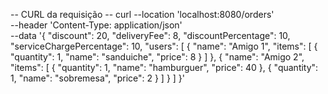 -- CURL da requisição -- 
curl --location 'localhost:8080/orders' \
--header 'Content-Type: application/json' \
--data '{
    "discount": 20,
    "deliveryFee": 8,
    "discountPercentage": 10,
    "serviceChargePercentage": 10,
    "users": [
        {
            "name": "Amigo 1",
            "items": [
                {
                    "quantity": 1,
                    "name": "sanduiche",
                    "price": 8
                }
            ]
        },
        {
            "name": "Amigo 2",
            "items": [
                {
                    "quantity": 1,
                    "name": "hamburguer",
                    "price": 40
                },
                {
                    "quantity": 1,
                    "name": "sobremesa",
                    "price": 2
                }
            ]
        }
    ]
}'
